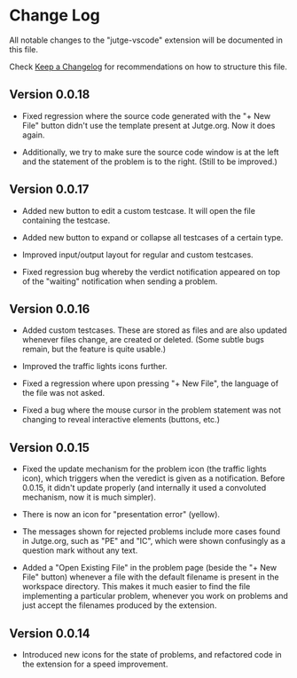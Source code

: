 # Change Log

All notable changes to the "jutge-vscode" extension will be documented in this file.

Check [Keep a Changelog](http://keepachangelog.com/) for recommendations on how to structure this file.

## Version 0.0.18

- Fixed regression where the source code generated with the "+ New File" button didn't use the template present at Jutge.org. Now it does again.

- Additionally, we try to make sure the source code window is at the left and the statement of the problem is to the right. (Still to be improved.)

## Version 0.0.17

- Added new button to edit a custom testcase. It will open the file containing the testcase.

- Added new button to expand or collapse all testcases of a certain type.

- Improved input/output layout for regular and custom testcases.

- Fixed regression bug whereby the verdict notification appeared on top of the "waiting" notification when sending a problem.

## Version 0.0.16

- Added custom testcases. These are stored as files and are also updated whenever files change, are created or deleted. (Some subtle bugs remain, but the feature is quite usable.)

- Improved the traffic lights icons further.

- Fixed a regression where upon pressing "+ New File", the language of the file was not asked.

- Fixed a bug where the mouse cursor in the problem statement was not changing to reveal interactive elements (buttons, etc.)

## Version 0.0.15

- Fixed the update mechanism for the problem icon (the traffic lights icon), which triggers when the veredict is given as a notification. Before 0.0.15, it didn't update properly (and internally it used a convoluted mechanism, now it is much simpler).

- There is now an icon for "presentation error" (yellow).

- The messages shown for rejected problems include more cases found in Jutge.org, such as "PE" and "IC", which were shown confusingly as a question mark without any text.

- Added a "Open Existing File" in the problem page (beside the "+ New File" button) whenever a file with the default filename is present in the workspace directory. This makes it much easier to find the file implementing a particular problem, whenever you work on problems and just accept the filenames produced by the extension.

## Version 0.0.14

- Introduced new icons for the state of problems, and refactored code in the extension for a speed improvement.
